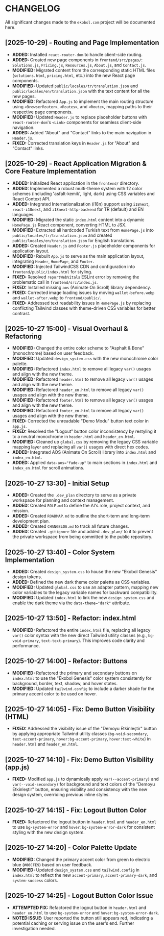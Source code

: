 # CHANGELOG

All significant changes made to the `ekobol.com` project will be documented here.

## [2025-10-29] - Routing and Page Implementation

- **ADDED:** Installed `react-router-dom` to handle client-side routing.
- **ADDED:** Created new page components in `frontend/src/pages/`: `Solutions.js`, `Pricing.js`, `Resources.js`, `About.js`, and `Contact.js`.
- **MODIFIED:** Migrated content from the corresponding static HTML files (`solutions.html`, `pricing.html`, etc.) into the new React page components.
- **MODIFIED:** Updated `public/locales/tr/translation.json` and `public/locales/en/translation.json` with the text content for all the new pages.
- **MODIFIED:** Refactored `App.js` to implement the main routing structure using `<BrowserRouter>`, `<Routes>`, and `<Route>`, mapping paths to their respective page components.
- **MODIFIED:** Updated `Header.js` to replace placeholder buttons with `react-router-dom`'s `<Link>` components for seamless client-side navigation.
- **ADDED:** Added "About" and "Contact" links to the main navigation in `Header.js`.
- **FIXED:** Corrected translation keys in `Header.js` for "About" and "Contact" links.

## [2025-10-29] - React Application Migration & Core Feature Implementation

- **ADDED:** Initialized React application in the `frontend/` directory.
- **ADDED:** Implemented a robust multi-theme system with 12 color schemes (including 'asfalt-kemik', light, dark) using CSS variables and React Context API.
- **ADDED:** Integrated Internationalization (i18n) support using `i18next`, `react-i18next`, and `i18next-http-backend` for TR (default) and EN languages.
- **MODIFIED:** Migrated the static `index.html` content into a dynamic `HomePage.js` React component, converting HTML to JSX.
- **MODIFIED:** Extracted all hardcoded Turkish text from `HomePage.js` into `public/locales/tr/translation.json` and created `public/locales/en/translation.json` for English translations.
- **ADDED:** Created `Header.js` and `Footer.js` placeholder components for application layout.
- **MODIFIED:** Rebuilt `App.js` to serve as the main application layout, integrating `Header`, `HomePage`, and `Footer`.
- **MODIFIED:** Injected TailwindCSS CDN and configuration into `frontend/public/index.html` for styling.
- **FIXED:** Resolved `reportWebVitals` ESLint error by removing the problematic call in `frontend/src/index.js`.
- **FIXED:** Installed missing `aos` (Animate On Scroll) library dependency.
- **FIXED:** Corrected image loading issues by moving `wallet-before.webp` and `wallet-after.webp` to `frontend/public/`.
- **FIXED:** Addressed text readability issues in `HomePage.js` by replacing conflicting Tailwind classes with theme-driven CSS variables for better contrast.

## [2025-10-27 15:00] - Visual Overhaul & Refactoring

- **MODIFIED:** Changed the entire color scheme to "Asphalt & Bone" (monochrome) based on user feedback.
- **MODIFIED:** Updated `design_system.css` with the new monochrome color palette.
- **MODIFIED:** Refactored `index.html` to remove all legacy `var()` usages and align with the new theme.
- **MODIFIED:** Refactored `header.html` to remove all legacy `var()` usages and align with the new theme.
- **MODIFIED:** Refactored `header_en.html` to remove all legacy `var()` usages and align with the new theme.
- **MODIFIED:** Refactored `footer.html` to remove all legacy `var()` usages and align with the new theme.
- **MODIFIED:** Refactored `footer_en.html` to remove all legacy `var()` usages and align with the new theme.
- **FIXED:** Corrected the unreadable "Demo Modu" button text color in `app.js`.
- **FIXED:** Resolved the "Logout" button color inconsistency by restyling it to a neutral monochrome in `header.html` and `header_en.html`.
- **MODIFIED:** Cleaned up `global.css` by removing the legacy CSS variable mapping layer and replacing all `var()` usages with direct hex codes.
- **ADDED:** Integrated AOS (Animate On Scroll) library into `index.html` and `index_en.html`.
- **ADDED:** Applied `data-aos="fade-up"` to main sections in `index.html` and `index_en.html` for scroll animations.

## [2025-10-27 13:30] - Initial Setup

- **ADDED:** Created the `.dev_plan` directory to serve as a private workspace for planning and context management.
- **ADDED:** Created `ROLE.md` to define the AI's role, project context, and mission.
- **ADDED:** Created `ROADMAP.md` to outline the short-term and long-term development plan.
- **ADDED:** Created `CHANGELOG.md` to track all future changes.
- **ADDED:** Created `.gitignore` file and added `.dev_plan/` to it to prevent the private workspace from being committed to the public repository.

## [2025-10-27 13:40] - Color System Implementation

- **ADDED:** Created `design_system.css` to house the new "Ekobol Genesis" design tokens.
- **ADDED:** Defined the new dark theme color palette as CSS variables.
- **MODIFIED:** Updated `global.css` to use an adapter pattern, mapping new color variables to the legacy variable names for backward compatibility.
- **MODIFIED:** Updated `index.html` to link the new `design_system.css` and enable the dark theme via the `data-theme="dark"` attribute.

## [2025-10-27 13:50] - Refactor: index.html

- **MODIFIED:** Refactored the entire `index.html` file, replacing all legacy `var()` color syntax with the new direct Tailwind utility classes (e.g., `bg-void-primary`, `text-text-primary`). This improves code clarity and performance.

## [2025-10-27 14:00] - Refactor: Buttons

- **MODIFIED:** Refactored the primary and secondary buttons on `index.html` to use the "Ekobol Genesis" color system consistently for background, border, text, shadow, and hover states.
- **MODIFIED:** Updated `tailwind.config` to include a darker shade for the primary accent color to be used on hover.

## [2025-10-27 14:05] - Fix: Demo Button Visibility (HTML)

- **FIXED:** Addressed the visibility issue of the "Demoyu Etkinleştir" button by applying appropriate Tailwind utility classes (`bg-void-secondary`, `text-accent-primary`, `hover:bg-accent-primary`, `hover:text-white`) in `header.html` and `header_en.html`.

## [2025-10-27 14:10] - Fix: Demo Button Visibility (app.js)

- **FIXED:** Modified `app.js` to dynamically apply `var(--accent-primary)` and `var(--void-secondary)` for background and text colors of the "Demoyu Etkinleştir" button, ensuring visibility and consistency with the new design system, overriding previous inline styles.

## [2025-10-27 14:15] - Fix: Logout Button Color

- **FIXED:** Refactored the logout button in `header.html` and `header_en.html` to use `bg-system-error` and `hover:bg-system-error-dark` for consistent styling with the new design system.

## [2025-10-27 14:20] - Color Palette Update

- **MODIFIED:** Changed the primary accent color from green to electric blue (`#00CFE9`) based on user feedback.
- **MODIFIED:** Updated `design_system.css` and `tailwind.config` in `index.html` to reflect the new `accent-primary`, `accent-primary-dark`, and `system-success` colors.

## [2025-10-27 14:25] - Logout Button Color Issue

- **ATTEMPTED FIX:** Refactored the logout button in `header.html` and `header_en.html` to use `bg-system-error` and `hover:bg-system-error-dark`.
- **NOTED ISSUE:** User reported the button still appears red, indicating a potential caching or serving issue on the user's end. Further investigation needed.

